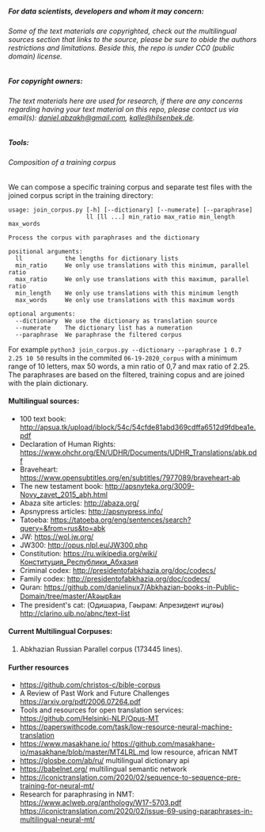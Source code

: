 ##### For data scientists, developers and whom it may concern: 
###### Some of the text materials are copyrighted, check out the multilingual sources section that links to the source, please be sure to obide the authors restrictions and limitations. Beside this, the repo is under CC0 (public domain) license. 
##### For copyright owners:
###### The text materials here are used for research, if there are any concerns regarding having your text material on this repo, please contact us via email(s): daniel.abzakh@gmail.com, kalle@hilsenbek.de.

##### Tools:
###### Composition of a training corpus
We can compose a specific training corpus and separate test files with the joined corpus script in the training directory:

    usage: join_corpus.py [-h] [--dictionary] [--numerate] [--paraphrase]
                          ll [ll ...] min_ratio max_ratio min_length max_words

    Process the corpus with paraphrases and the dictionary

    positional arguments:
      ll            the lengths for dictionary lists
      min_ratio     We only use translations with this minimum, parallel ratio
      max_ratio     We only use translations with this maximum, parallel ratio
      min_length    We only use translations with this minimum length
      max_words     We only use translations with this maximum words

    optional arguments:
      --dictionary  We use the dictionary as translation source
      --numerate    The dictionary list has a numeration
      --paraphrase  We paraphrase the filtered corpus

For example `python3 join_corpus.py --dictionary --paraphrase 1 0.7 2.25 10 50` results in the commited `06-19-2020_corpus` with a minimum range of 10 letters, max 50 words, a min ratio of 0,7 and max ratio of 2.25. The paraphrases are based on the filtered, training copus and are joined with the plain dictionary.

#### Multilingual sources:
-	100 text book: http://apsua.tk/upload/iblock/54c/54cfde81abd369cdffa6512d9fdbea1e.pdf
-   Declaration of Human Rights: https://www.ohchr.org/EN/UDHR/Documents/UDHR_Translations/abk.pdf
-	Braveheart: https://www.opensubtitles.org/en/subtitles/7977089/braveheart-ab
-	The new testament book: http://apsnyteka.org/3009-Novy_zavet_2015_abh.html
-	Abaza site articles: http://abaza.org/
-   Apsnypress articles: http://apsnypress.info/
-   Tatoeba: https://tatoeba.org/eng/sentences/search?query=&from=rus&to=abk
-   JW: https://wol.jw.org/
-   JW300: http://opus.nlpl.eu/JW300.php
-   Constitution: https://ru.wikipedia.org/wiki/Конституция_Республики_Абхазия
-   Criminal codex: http://presidentofabkhazia.org/doc/codecs/
-   Family codex: http://presidentofabkhazia.org/doc/codecs/
-   Quran: https://github.com/danielinux7/Abkhazian-books-in-Public-Domain/tree/master/Аҟәырҟан
-   The president's cat: (Одишариа, Гәырам: Апрезидент ицгәы) http://clarino.uib.no/abnc/text-list
#### Current Multilingual Corpuses:
1. Abkhazian Russian Parallel corpus (173445 lines).

#### Further resources
- https://github.com/christos-c/bible-corpus
- A Review of Past Work and Future Challenges https://arxiv.org/pdf/2006.07264.pdf
- Tools and resources for open translation services: https://github.com/Helsinki-NLP/Opus-MT
- https://paperswithcode.com/task/low-resource-neural-machine-translation
- https://www.masakhane.io/ https://github.com/masakhane-io/masakhane/blob/master/MT4LRL.md low resource, african NMT
- https://glosbe.com/ab/ru/ multilingual dictionary api
- https://babelnet.org/ multilingual semantic network
- https://iconictranslation.com/2020/02/sequence-to-sequence-pre-training-for-neural-mt/
- Research for paraphrasing in NMT:
  https://www.aclweb.org/anthology/W17-5703.pdf
  https://iconictranslation.com/2020/02/issue-69-using-paraphrases-in-multilingual-neural-mt/
